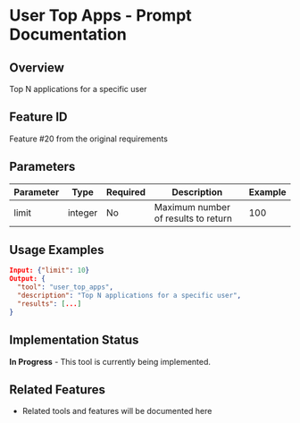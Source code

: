 # User Top Apps - Prompt Documentation

## Overview
Top N applications for a specific user

## Feature ID
Feature #20 from the original requirements

## Parameters
| Parameter | Type | Required | Description | Example |
|-----------|------|----------|-------------|---------|
| limit | integer | No | Maximum number of results to return | 100 |

## Usage Examples
```json
Input: {"limit": 10}
Output: {
  "tool": "user_top_apps",
  "description": "Top N applications for a specific user",
  "results": [...]
}
```

## Implementation Status
**In Progress** - This tool is currently being implemented.

## Related Features
- Related tools and features will be documented here
